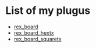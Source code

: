 # List of my plugus

- [rex_board](rex_board.html)
- [rex_board_hextx](rex_board_hextx.html)
- [rex_board_squaretx](rex_board_squaretx.html)

